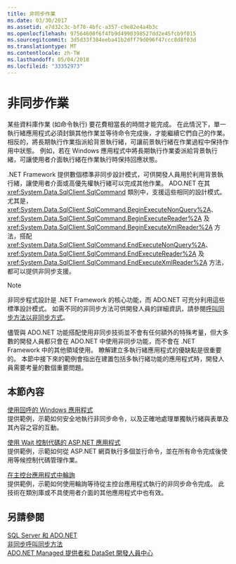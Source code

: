 ```yaml
---
title: 非同步作業
ms.date: 03/30/2017
ms.assetid: e7d32c3c-bf78-4bfc-a357-c9e82e4a4b3c
ms.openlocfilehash: 97564600f6f4fb9d4990398527dd2e45fcb9f015
ms.sourcegitcommit: 3d5d33f384eeba41b2dff79d096f47ccc8d8f03d
ms.translationtype: MT
ms.contentlocale: zh-TW
ms.lasthandoff: 05/04/2018
ms.locfileid: "33352973"
---
```

# <a name="asynchronous-operations"></a>非同步作業
某些資料庫作業 (如命令執行) 要花費相當長的時間才能完成。 在此情況下，單一執行緒應用程式必須封鎖其他作業並等待命令完成後，才能繼續它們自己的作業。 相反的，將長期執行作業指派給背景執行緒，可讓前景執行緒在作業過程中保持作用中狀態。 例如，若在 Windows 應用程式中將長期執行作業委派給背景執行緒，可讓使用者介面執行緒在作業執行時保持回應狀態。  
  
 .NET Framework 提供數個標準非同步設計模式，可供開發人員用於利用背景執行緒，讓使用者介面或高優先權執行緒可以完成其他作業。 ADO.NET 在其 <xref:System.Data.SqlClient.SqlCommand> 類別中，支援這些相同的設計模式。 尤其是，<xref:System.Data.SqlClient.SqlCommand.BeginExecuteNonQuery%2A>、<xref:System.Data.SqlClient.SqlCommand.BeginExecuteReader%2A> 及 <xref:System.Data.SqlClient.SqlCommand.BeginExecuteXmlReader%2A> 方法，搭配 <xref:System.Data.SqlClient.SqlCommand.EndExecuteNonQuery%2A>、<xref:System.Data.SqlClient.SqlCommand.EndExecuteReader%2A> 及 <xref:System.Data.SqlClient.SqlCommand.EndExecuteXmlReader%2A> 方法，都可以提供非同步支援。  
  
> [!NOTE]
>  非同步程式設計是 .NET Framework 的核心功能，而 ADO.NET 可充分利用這些標準設計模式。 如需不同的非同步方法可供開發人員的詳細資訊，請參閱[呼叫同步方法以非同步方式](../../../../../docs/standard/asynchronous-programming-patterns/calling-synchronous-methods-asynchronously.md)。  
  
 儘管與 ADO.NET 功能搭配使用非同步技術並不會有任何額外的特殊考量，但大多數的開發人員都只會在 ADO.NET 中使用非同步功能，而不會在 .NET Framework 中的其他領域使用。 瞭解建立多執行緒應用程式的優缺點是很重要的。 本節中接下來的範例會指出在建置包括多執行緒功能的應用程式時，開發人員需要考量的數個重要問題。  
  
## <a name="in-this-section"></a>本節內容  
 [使用回呼的 Windows 應用程式](../../../../../docs/framework/data/adonet/sql/windows-applications-using-callbacks.md)  
 提供範例，示範如何安全地執行非同步命令，以及正確地處理單獨執行緒與表單及其內容之容的互動。  
  
 [使用 Wait 控制代碼的 ASP.NET 應用程式](../../../../../docs/framework/data/adonet/sql/aspnet-apps-using-wait-handles.md)  
 提供範例，示範如何從 ASP.NET 網頁執行多個並行命令，並在所有命令完成後使用等候控制代碼管理作業。  
  
 [在主控台應用程式中輪詢](../../../../../docs/framework/data/adonet/sql/polling-in-console-applications.md)  
 提供範例，示範如何使用輪詢等待從主控台應用程式執行的非同步命令完成。 此技術在類別庫或不具使用者介面的其他應用程式中也有效。  
  
## <a name="see-also"></a>另請參閱  
 [SQL Server 和 ADO.NET](../../../../../docs/framework/data/adonet/sql/index.md)  
 [非同步呼叫同步方法](../../../../../docs/standard/asynchronous-programming-patterns/calling-synchronous-methods-asynchronously.md)  
 [ADO.NET Managed 提供者和 DataSet 開發人員中心](http://go.microsoft.com/fwlink/?LinkId=217917)
